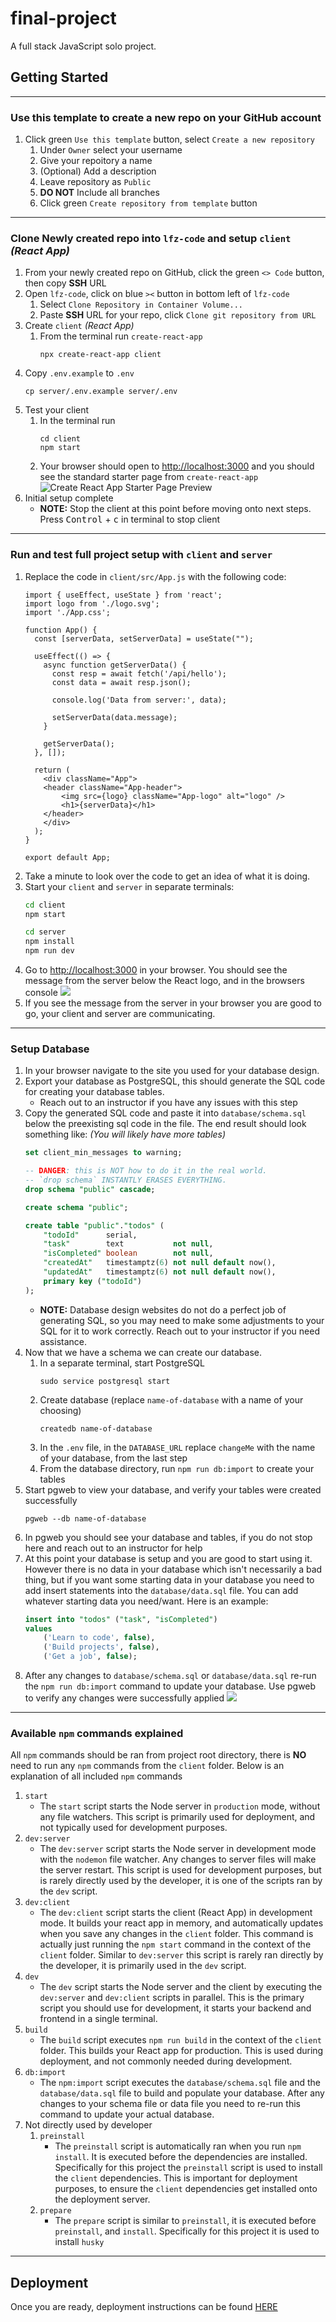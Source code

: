 # final-project

A full stack JavaScript solo project.

## Getting Started

---

### Use this template to create a new repo on your GitHub account

1. Click green `Use this template` button, select `Create a new repository`
    1. Under `Owner` select your username
    1. Give your repoitory a name
    1. (Optional) Add a description
    1. Leave repository as `Public`
    1. **DO NOT** Include all branches
    1. Click green `Create repository from template` button

---

### Clone Newly created repo into `lfz-code` and setup `client` *(React App)*

1. From your newly created repo on GitHub, click the green `<> Code` button, then copy **SSH** URL
1. Open `lfz-code`, click on blue `><` button in bottom left of `lfz-code`
    1. Select `Clone Repository in Container Volume...`
    1. Paste **SSH** URL for your repo, click `Clone git repository from URL`
1. Create `client` *(React App)*
    1. From the terminal run `create-react-app`
        ```
        npx create-react-app client
        ```
1. Copy `.env.example` to `.env`
    ```
    cp server/.env.example server/.env
    ```
1. Test your client
    1. In the terminal run
        ```
        cd client
        npm start
        ```
    1. Your browser should open to [http://localhost:3000](http://localhost:3000) and you should see the standard starter page from `create-react-app`
        ![Create React App Starter Page Preview](md.assets/cra-starter-page.png)
1. Initial setup complete
    - **NOTE:** Stop the client at this point before moving onto next steps. Press <kbd>Control</kbd> + <kbd>c</kbd> in terminal to stop client

---

### Run and test full project setup with `client` and `server`

1. Replace the code in `client/src/App.js` with the following code:
    ```JSX
    import { useEffect, useState } from 'react';
    import logo from './logo.svg';
    import './App.css';

    function App() {
      const [serverData, setServerData] = useState("");

      useEffect(() => {
        async function getServerData() {
          const resp = await fetch('/api/hello');
          const data = await resp.json();

          console.log('Data from server:', data);

          setServerData(data.message);
        }

        getServerData();
      }, []);

      return (
        <div className="App">
        <header className="App-header">
            <img src={logo} className="App-logo" alt="logo" />
            <h1>{serverData}</h1>
        </header>
        </div>
      );
    }

    export default App;
    ```
1. Take a minute to look over the code to get an idea of what it is doing.
1. Start your `client` and `server` in separate terminals:
    ```sh
    cd client
    npm start
    ```
    ```sh
    cd server
    npm install
    npm run dev
    ```
1. Go to [http://localhost:3000](http://localhost:3000) in your browser. You should see the message from the server below the React logo, and in the browsers console
    ![](md.assets/client-server.png)
1. If you see the message from the server in your browser you are good to go, your client and server are communicating.
---

### Setup Database

1. In your browser navigate to the site you used for your database design.
1. Export your database as PostgreSQL, this should generate the SQL code for creating your database tables.
    - Reach out to an instructor if you have any issues with this step
1. Copy the generated SQL code and paste it into `database/schema.sql` below the preexisting sql code in the file. The end result should look something like: *(You will likely have more tables)*
    ```SQL
    set client_min_messages to warning;

    -- DANGER: this is NOT how to do it in the real world.
    -- `drop schema` INSTANTLY ERASES EVERYTHING.
    drop schema "public" cascade;

    create schema "public";

    create table "public"."todos" (
        "todoId"      serial,
        "task"        text           not null,
        "isCompleted" boolean        not null,
        "createdAt"   timestamptz(6) not null default now(),
        "updatedAt"   timestamptz(6) not null default now(),
        primary key ("todoId")
    );
    ```
    - **NOTE:** Database design websites do not do a perfect job of generating SQL, so you may need to make some adjustments to your SQL for it to work correctly. Reach out to your instructor if you need assistance.
1. Now that we have a schema we can create our database.
    1. In a separate terminal, start PostgreSQL
        ```
        sudo service postgresql start
        ```
    1. Create database (replace `name-of-database` with a name of your choosing)
        ```
        createdb name-of-database
        ```
    1. In the `.env` file, in the `DATABASE_URL` replace `changeMe` with the name of your database, from the last step
    1. From the database directory, run `npm run db:import` to create your tables
1. Start pgweb to view your database, and verify your tables were created successfully
    ```
    pgweb --db name-of-database
    ```
1. In pgweb you should see your database and tables, if you do not stop here and reach out to an instructor for help
1. At this point your database is setup and you are good to start using it. However there is no data in your database which isn't necessarily a bad thing, but if you want some starting data in your database you need to add insert statements into the `database/data.sql` file. You can add whatever starting data you need/want. Here is an example:
    ```SQL
    insert into "todos" ("task", "isCompleted")
    values
        ('Learn to code', false),
        ('Build projects', false),
        ('Get a job', false);
    ```
1. After any changes to `database/schema.sql` or `database/data.sql` re-run the `npm run db:import` command to update your database. Use pgweb to verify any changes were successfully applied
    ![](md.assets/pgweb-with-data.png)

---

### Available `npm` commands explained

All `npm` commands should be ran from project root directory, there is **NO** need to run any `npm` commands from the `client` folder. Below is an explanation of all included `npm` commands

1. `start`
    - The `start` script starts the Node server in `production` mode, without any file watchers. This script is primarily used for deployment, and not typically used for development purposes.
1. `dev:server`
    - The `dev:server` script starts the Node server in development mode with the `nodemon` file watcher. Any changes to server files will make the server restart. This script is used for development purposes, but is rarely directly used by the developer, it is one of the scripts ran by the `dev` script.
1. `dev:client`
    - The `dev:client` script starts the client (React App) in development mode. It builds your react app in memory, and automatically updates when you save any changes in the `client` folder. This command is actually just running the `npm start` command in the context of the `client` folder. Similar to `dev:server` this script is rarely ran directly by the developer, it is primarily used in the `dev` script.
1. `dev`
    - The `dev` script starts the Node server and the client by executing the `dev:server` and `dev:client` scripts in parallel. This is the primary script you should use for development, it starts your backend and frontend in a single terminal.
1. `build`
    - The `build` script executes `npm run build` in the context of the `client` folder. This builds your React app for production. This is used during deployment, and not commonly needed during development.
1. `db:import`
    - The `npm:import` script executes the `database/schema.sql` file and the `database/data.sql` file to build and populate your database. After any changes to your schema file or data file you need to re-run this command to update your actual database.
1. Not directly used by developer
    1. `preinstall`
        - The `preinstall` script is automatically ran when you run `npm install`. It is executed before the dependencies are installed. Specifically for this project the `preinstall` script is used to install the `client` dependencies. This is important for deployment purposes, to ensure the `client` dependencies get installed onto the deployment server.
    1. `prepare`
        - The `prepare` script is similar to `preinstall`, it is executed before `preinstall`, and `install`. Specifically for this project it is used to install `husky`

---

## Deployment

Once you are ready, deployment instructions can be found [HERE](https://lms.learningfuze.com/code-guides/Learning-Fuze/curriculum/heroku-deployment)
